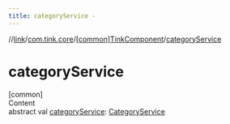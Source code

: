 ```yaml
---
title: categoryService -
---
```

//[link](../../index.md)/[com.tink.core](../index.md)/[[common]TinkComponent](index.md)/[categoryService](category-service.md)



# categoryService  
[common]  
Content  
abstract val [categoryService](category-service.md): [CategoryService](../../com.tink.service.category/[common]-category-service/index.md)  



